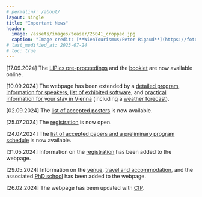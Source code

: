 ```yaml
---
# permalink: /about/
layout: single
title: "Important News"
header:
  image: /assets/images/teaser/26041_cropped.jpg
  caption: "Image credit: [**WienTourismus/Peter Rigaud**](https://foto.wien.info/Bild/Alle/44985)"
# last_modified_at: 2023-07-24
# toc: true
---
```


[17.09.2024] The <a href="https://submission.dagstuhl.de/collections/GD-2024" target="_blank">LIPIcs pre-proceedings</a> and the <a href="../../assets/pdfs/booklet.pdf" target="_blank">booklet</a> are now available online.

[10.09.2024] The webpage has been extended by a <a href="../program">detailed program</a>, <a href="../presentation_info">information for speakers</a>, <a href="../software_session">list of exhibited software</a>, and <a href="../practical">practical information for your stay in Vienna</a> (including a <a href="../../#weather-forecast">weather forecast</a>).

[02.09.2024] The <a href="../accepted_papers/#accepted-posters">list of accepted posters</a> is now available.

[25.07.2024] The <a href="../registration">registration</a> is now open.

[24.07.2024] The <a href="../program">list of accepted papers and a preliminary program schedule</a> is now available.

[31.05.2024] Information on the <a href="../registration">registration</a> has been added to the webpage.

[29.05.2024] Information on the <a href="../venue">venue</a>, <a href="../travel_accomodation">travel and accommodation</a>, and the associated <a href="../school">PhD school</a> has been added to the webpage.

[26.02.2024] The webpage has been updated with <a href="../cfp">CfP</a>.
